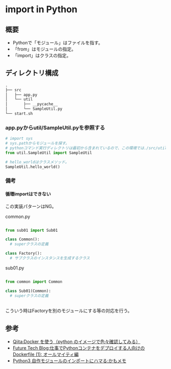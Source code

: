 # import in Python

## 概要

- Pythonで「モジュール」はファイルを指す。
- 「from」はモジュールの指定。
- 「import」はクラスの指定。

## ディレクトリ構成

``` txt
.
├── src
│   ├── app.py
│   └── util
│       ├── __pycache__
│       └── SampleUtil.py
└── start.sh
```

### app.pyからutil/SampleUtil.pyを参照する

``` python app.py
# import sys
# sys.pathからモジュールを探す。
# pythonコマンド実行ディレクトリは最初から含まれているので、この環境では./src/utilを探しに行く。
from util.SampleUtil import SampleUtil

# hello_worldはクラスメソッド。
SampleUtil.hello_world()
```

### 備考

#### 循環importはできない

この実装パターンはNG。

common.py

``` python

from sub01 import Sub01

class Common():
  # superクラスの定義

class Factory():
  # サブクラスのインスタンスを生成するクラス
```

sub01.py

``` python

from common import Common

class Sub01(Common):
  # superクラスの定義
  
```

こういう時はFactoryを別のモジュールにする等の対応を行う。

## 参考

- [Qiita:Docker を使う（python のイメージで色々確認してみる）](https://qiita.com/landwarrior/items/fd918da9ebae20486b81)
- [Future Tech Blog:仕事でPythonコンテナをデプロイする人向けのDockerfile (1): オールマイティ編](https://future-architect.github.io/articles/20200513/)
- [Python3 自作モジュールのインポートにハマる:かもメモ](https://chaika.hatenablog.com/entry/2018/08/24/090000)